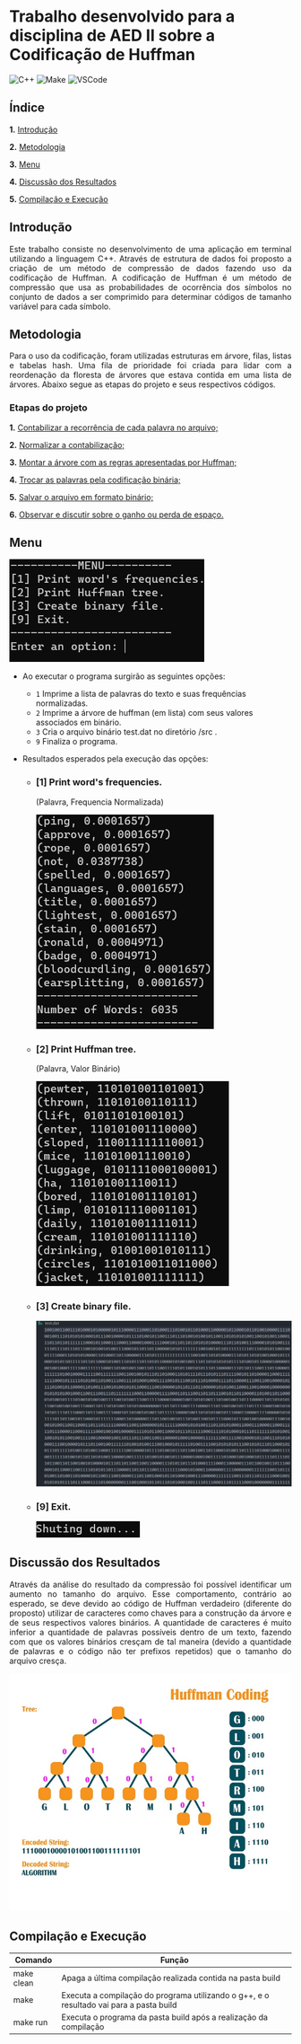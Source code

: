 # Trabalho desenvolvido para a disciplina de AED II sobre a Codificação de Huffman

![C++](https://img.shields.io/badge/Linguagem-C++-green.svg)
![Make](https://img.shields.io/badge/Compilacao-Make-orange)
![VSCode](https://img.shields.io/badge/IDE-VSCode-informational)

## Índice

__1.__ [Introdução](#introdução)

__2.__ [Metodologia](#metodologia)

__3.__ [Menu](#menu)

__4.__ [Discussão dos Resultados](#discussão-dos-resultados)

__5.__ [Compilação e Execução](#compilação-e-execução)

## Introdução

<p align="justify">
    Este trabalho consiste no desenvolvimento de uma aplicação em terminal utilizando a linguagem C++. Através de estrutura de dados foi proposto a criação de um método de compressão de dados fazendo uso da codificação de Huffman. A codificação de Huffman é um método de compressão que usa as probabilidades de ocorrência dos símbolos no conjunto de dados a ser comprimido para determinar códigos de tamanho variável para cada símbolo.    
</p>

## Metodologia
<p align="justify">
    Para o uso da codificação, foram utilizadas estruturas em árvore, filas, listas e tabelas hash. Uma fila de prioridade foi criada para lidar com a reordenação da floresta de árvores que estava contida em uma lista de árvores. Abaixo segue as etapas do projeto e seus respectivos códigos.
</p>

### Etapas do projeto

__1.__ [Contabilizar a recorrência de cada palavra no arquivo;](https://github.com/diegohat/huffman/blob/main/src/tree.cpp#L41)

__2.__ [Normalizar a contabilização;](https://github.com/diegohat/huffman/blob/main/src/tree.cpp#L49)

__3.__ [Montar a árvore com as regras apresentadas por Huffman;](https://github.com/diegohat/huffman/blob/main/src/tree.cpp#L95)

__4.__ [Trocar as palavras pela codificação binária;](https://github.com/diegohat/huffman/blob/main/src/tree.cpp#L62)

__5.__ [Salvar o arquivo em formato binário;](https://github.com/diegohat/huffman/blob/main/src/tree.cpp#L138)

__6.__ [Observar e discutir sobre o ganho ou perda de espaço.](#discussão-dos-resultados)

## Menu

![Scrennshot](img/menuPrincipal.jpg)

- Ao executar o programa surgirão as seguintes opções:
    - `1` Imprime a lista de palavras do texto e suas frequências normalizadas.
    - `2` Imprime a árvore de huffman (em lista) com seus valores associados em binário.
    - `3` Cria o arquivo binário test.dat no diretório /src .
    - `9` Finaliza o programa.

- Resultados esperados pela execução das opções:

    - ### [1] Print word's frequencies.
        
        (Palavra, Frequencia Normalizada)

        ![Scrennshot](img/1.jpg)

    - ### [2] Print Huffman tree.

        (Palavra, Valor Binário)

        ![Scrennshot](img/2.jpg)

    - ### [3] Create binary file.

        ![Scrennshot](img/3.jpg)

    - ### [9] Exit.

        ![Scrennshot](img/4.jpg)


## Discussão dos Resultados

<p align="justify">
    Através da análise do resultado da compressão foi possível identificar um aumento no tamanho do arquivo. Esse comportamento, contrário ao esperado, se deve devido ao código de Huffman verdadeiro (diferente do proposto) utilizar de caracteres como chaves para a construção da árvore e de seus respectivos valores binários. A quantidade de caracteres é muito inferior a quantidade de palavras possíveis dentro de um texto, fazendo com que os valores binários cresçam de tal maneira (devido a quantidade de palavras e o código não ter prefixos repetidos) que o tamanho do arquivo cresça.
</p>

![Scrennshot](img/huffman.jpg)

## Compilação e Execução

| Comando    | Função                                                                                  |
| ---------- | --------------------------------------------------------------------------------------- |
| make clean | Apaga a última compilação realizada contida na pasta build                              |
| make       | Executa a compilação do programa utilizando o g++, e o resultado vai para a pasta build |
| make run   | Executa o programa da pasta build após a realização da compilação                       |
